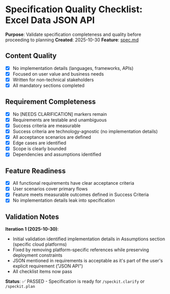 # Specification Quality Checklist: Excel Data JSON API

**Purpose**: Validate specification completeness and quality before proceeding to planning
**Created**: 2025-10-30
**Feature**: [spec.md](../spec.md)

## Content Quality

- [x] No implementation details (languages, frameworks, APIs)
- [x] Focused on user value and business needs
- [x] Written for non-technical stakeholders
- [x] All mandatory sections completed

## Requirement Completeness

- [x] No [NEEDS CLARIFICATION] markers remain
- [x] Requirements are testable and unambiguous
- [x] Success criteria are measurable
- [x] Success criteria are technology-agnostic (no implementation details)
- [x] All acceptance scenarios are defined
- [x] Edge cases are identified
- [x] Scope is clearly bounded
- [x] Dependencies and assumptions identified

## Feature Readiness

- [x] All functional requirements have clear acceptance criteria
- [x] User scenarios cover primary flows
- [x] Feature meets measurable outcomes defined in Success Criteria
- [x] No implementation details leak into specification

## Validation Notes

**Iteration 1 (2025-10-30)**:
- Initial validation identified implementation details in Assumptions section (specific cloud platforms)
- Fixed by removing platform-specific references while preserving deployment constraints
- JSON mentioned in requirements is acceptable as it's part of the user's explicit requirement ("JSON API")
- All checklist items now pass

**Status**: ✅ PASSED - Specification is ready for `/speckit.clarify` or `/speckit.plan`
